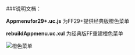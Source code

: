 ###说明文档：

**Appmenufor29+.uc.js** 为FF29+提供经典版橙色菜单

**rebuildAppmenu.uc.xul** 为经典版FF重建橙色菜单

![橙色菜单](https://github.com/defpt/userChromeJs/blob/master/addMenuPlus/Appmenu.png?raw=true)